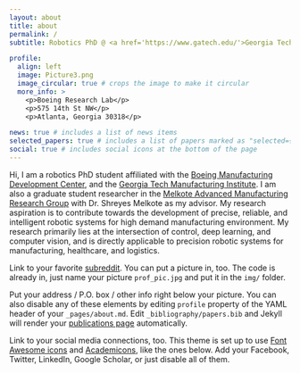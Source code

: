 ```yaml
---
layout: about
title: about
permalink: /
subtitle: Robotics PhD @ <a href='https://www.gatech.edu/'>Georgia Tech</a>. 

profile:
  align: left
  image: Picture3.png
  image_circular: true # crops the image to make it circular
  more_info: >
    <p>Boeing Research Lab</p>
    <p>575 14th St NW</p>
    <p>Atlanta, Georgia 30318</p>

news: true # includes a list of news items
selected_papers: true # includes a list of papers marked as "selected={true}"
social: true # includes social icons at the bottom of the page
---
```


Hi, I am a robotics PhD student affiliated with the [Boeing Manufacturing Development Center](https://news.gatech.edu/news/2017/06/22/boeing-georgia-tech-unveil-new-research-center), and the [Georgia Tech Manufacturing Institute](https://research.gatech.edu/manufacturing). I am also a graduate student researcher in the [Melkote Advanced Manufacturing Research Group](https://melkote.me.gatech.edu/) with Dr. Shreyes Melkote as my advisor. My research aspiration is to contribute towards the development of precise, reliable, and intelligent robotic systems for high demand manufacturing environment. My research primarily lies at the intersection of control, deep learning, and computer vision, and is directly applicable to precision robotic systems for manufacturing, healthcare, and logistics. 


Link to your favorite [subreddit](http://reddit.com). You can put a picture in, too. The code is already in, just name your picture `prof_pic.jpg` and put it in the `img/` folder.

Put your address / P.O. box / other info right below your picture. You can also disable any of these elements by editing `profile` property of the YAML header of your `_pages/about.md`. Edit `_bibliography/papers.bib` and Jekyll will render your [publications page](/al-folio/publications/) automatically.

Link to your social media connections, too. This theme is set up to use [Font Awesome icons](https://fontawesome.com/) and [Academicons](https://jpswalsh.github.io/academicons/), like the ones below. Add your Facebook, Twitter, LinkedIn, Google Scholar, or just disable all of them.
